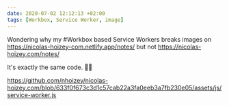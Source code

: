 ```yaml
---
date: 2020-07-02 12:12:13 +02:00
tags: [Workbox, Service Worker, image]
---
```


Wondering why my #Workbox based Service Workers breaks images on https://nicolas-hoizey-com.netlify.app/notes/ but not https://nicolas-hoizey.com/notes/

It's exactly the same code. 🤷‍♂️

https://github.com/nhoizey/nicolas-hoizey.com/blob/633f0f673c3d1c57cab22a3fa0eeb3a7fb230e05/assets/js/service-worker.js
